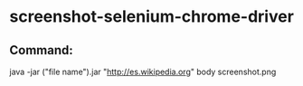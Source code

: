 # screenshot-selenium-chrome-driver

## Command:
java -jar ("file name").jar "http://es.wikipedia.org" body screenshot.png
